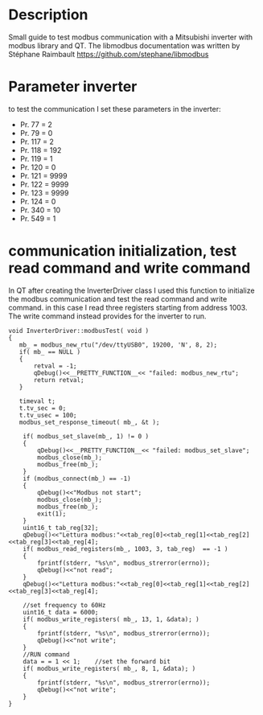 # Description
Small guide to test modbus communication with a Mitsubishi inverter with modbus library and QT.
The libmodbus documentation was written by Stéphane Raimbault https://github.com/stephane/libmodbus

# Parameter inverter
to test the communication I set these parameters in the inverter:
- Pr. 77 = 2
- Pr. 79 = 0
- Pr. 117 = 2 
- Pr. 118 = 192
- Pr. 119 = 1
- Pr. 120 = 0
- Pr. 121 = 9999
- Pr. 122 = 9999
- Pr. 123 = 9999
- Pr. 124 = 0
- Pr. 340 = 10
- Pr. 549 = 1

# communication initialization, test read command and write command
In QT after creating the InverterDriver class I used this function to initialize the modbus communication and test the read command and write command.
in this case I read three registers starting from address 1003.
The write command instead provides for the inverter to run.

    void InverterDriver::modbusTest( void )
    {
       mb_ = modbus_new_rtu("/dev/ttyUSB0", 19200, 'N', 8, 2);
       if( mb_ == NULL )
       {
           retval = -1;
           qDebug()<<__PRETTY_FUNCTION__<< "failed: modbus_new_rtu";
           return retval;
       }  
        
       timeval t;
       t.tv_sec = 0;
       t.tv_usec = 100;
       modbus_set_response_timeout( mb_, &t );
       
        if( modbus_set_slave(mb_, 1) != 0 )
        {
            qDebug()<<__PRETTY_FUNCTION__<< "failed: modbus_set_slave";
            modbus_close(mb_);
            modbus_free(mb_);
        }
        if (modbus_connect(mb_) == -1) 
        {
            qDebug()<<"Modbus not start";
            modbus_close(mb_);
            modbus_free(mb_);
            exit(1);
        }
        uint16_t tab_reg[32];
        qDebug()<<"Lettura modbus:"<<tab_reg[0]<<tab_reg[1]<<tab_reg[2]<<tab_reg[3]<<tab_reg[4];
        if( modbus_read_registers(mb_, 1003, 3, tab_reg)  == -1 )
        {
            fprintf(stderr, "%s\n", modbus_strerror(errno));
            qDebug()<<"not read";
        }
        qDebug()<<"Lettura modbus:"<<tab_reg[0]<<tab_reg[1]<<tab_reg[2]<<tab_reg[3]<<tab_reg[4];

        //set frequency to 60Hz
        uint16_t data = 6000;
        if( modbus_write_registers( mb_, 13, 1, &data); )
        {
            fprintf(stderr, "%s\n", modbus_strerror(errno));
            qDebug()<<"not write";
        }
        //RUN command
        data = = 1 << 1;    //set the forward bit
        if( modbus_write_registers( mb_, 8, 1, &data); )
        {
            fprintf(stderr, "%s\n", modbus_strerror(errno));
            qDebug()<<"not write";
        }
    }
    
    
